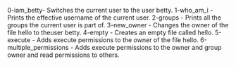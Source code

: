 0-iam_betty- Switches the current user to the user betty.
1-who_am_i -Prints the effective username of the current user.
2-groups - Prints all the groups the current user is part of.
3-new_owner - Changes the owner of the file hello to theuser betty.
4-empty - Creates an empty file called hello.
5-execute - Adds execute permissions to the owner of the file hello.
6-multiple_permissions - Adds execute permissions to the owner and group owner and read permissions to others.
